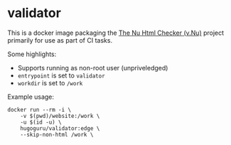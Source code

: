 # validator

This is a docker image packaging the [The Nu Html Checker (v.Nu)](https://github.com/validator/validator) project primarily for use as part of CI tasks.


Some highlights:

* Supports running as non-root user (unpriveledged)
* `entrypoint` is set to `validator`
* `workdir` is set to `/work`


Example usage:

```shell
docker run --rm -i \
    -v $(pwd)/website:/work \
    -u $(id -u) \
    hugoguru/validator:edge \
    --skip-non-html /work \
```